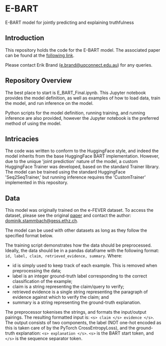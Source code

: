 # E-BART
E-BART model for jointly predicting and explaining truthfulness


## Introduction

This repository holds the code for the E-BART model. The associated paper can be found at the [following link](https://truthandtrustonline.com/wp-content/uploads/2021/10/TTO2021_paper_16-1.pdf). 

Please contact Erik Brand (e.brand@uqconnect.edu.au) for any queries.

## Repository Overview

The best place to start is E_BART_Final.ipynb. This Jupyter notebook provides the model definition, as well as examples of how to load data, train the model, and run inference on the model.

Python scripts for the model definition, running training, and running inference are also provided, however the Jupyter notebook is the preferred method of using the model.

## Intricacies

The code was written to conform to the HuggingFace style, and indeed the model inherits from the base HuggingFace BART implementation. However, due to the unique 'joint prediction' nature of the model, a custom HuggingFace Trainer was developed, based on the standard Trainer library. The model can be trained using the standard HuggingFace 'Seq2SeqTrainer,' but running inference requires the 'CustomTrainer' implemented in this repository.

## Data

This model was originally trained on the e-FEVER dataset. To access the dataset, please see the original [paper](https://truthandtrustonline.com/wp-content/uploads/2020/10/TTO04.pdf) and contact the author: dominik.stammbach@gess.ethz.ch.

The model can be used with other datasets as long as they follow the specified format below.

The training script demonstrates how the data should be preprocessed. Ideally, the data should be in a pandas dataframe with the following format: `id, label, claim, retrieved_evidence, summary`.
Where:
- id is simply used to keep track of each example. This is removed when preprocessing the data;
- label is an integer ground-truth label corresponding to the correct classification of the example;
- claim is a string representing the claim/query to verify;
- retrieved evidence is a single string representing the paragraph of evidence against which to verify the claim; and
- summary is a string representing the ground-truth explanation.

The preprocessor tokenises the strings, and formats the input/output pairings. The resulting formatted input is: `<s> claim </s> evidence </s>`. The output consists of two components, the label (NOT one-hot encoded as this is taken care of by the PyTorch CrossEntropyLoss), and the ground-truth explanation: `<s> explanation </s>`. `<s>` is the BART start token, and `</s>` is the sequence separator token.